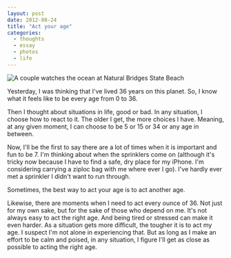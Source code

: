 ```yaml
---
layout: post
date: 2012-08-24
title: "Act your age"
categories:
  - thoughts
  - essay
  - photos
  - life
---
```


![A couple watches the ocean at Natural Bridges State Beach](/assets/images/2012/08/20120825-002824.jpg)

Yesterday, I was thinking that I've lived 36 years on this planet. So, I know what it feels like to be every age from 0 to 36.

Then I thought about situations in life, good or bad. In any situation, I choose how to react to it. The older I get, the more choices I have. Meaning, at any given moment, I can choose to be 5 or 15 or 34 or any age in between.

Now, I'll be the first to say there are a lot of times when it is important and fun to be 7. I'm thinking about when the sprinklers come on (although it's tricky now because I have to find a safe, dry place for my iPhone. I'm considering carrying a ziploc bag with me where ever I go). I've hardly ever met a sprinkler I didn't want to run through.

Sometimes, the best way to act your age is to act another age.

Likewise, there are moments when I need to act every ounce of 36. Not just for my own sake, but for the sake of those who depend on me. It's not always easy to act the right age. And being tired or stressed can make it even harder. As a situation gets more difficult, the tougher it is to act my age. I suspect I'm not alone in experiencing that. But as long as I make an effort to be calm and poised, in any situation, I figure I'll get as close as possible to acting the right age.
